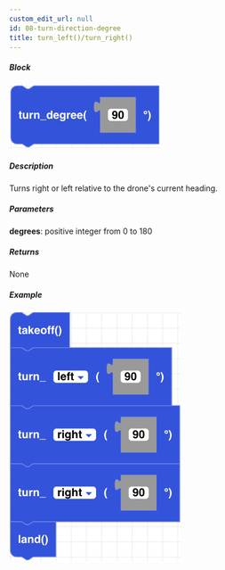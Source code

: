 ```yaml
---
custom_edit_url: null
id: 08-turn-direction-degree
title: turn_left()/turn_right()
---
```


##### Block

![turn direction degree image](turn_degree.PNG)

##### Description

Turns right or left relative to the drone's current heading. 

##### Parameters
**degrees**: positive integer from 0 to 180

##### Returns

None

##### Example

![turn direction degree example](turn_direction_degree_example.PNG)
